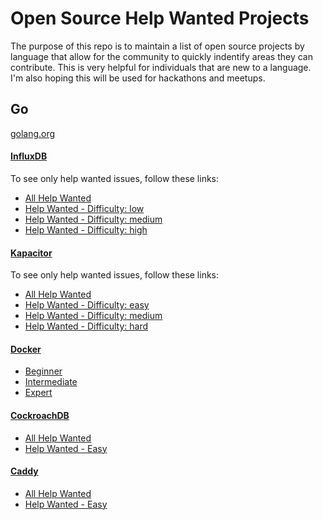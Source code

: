 # Open Source Help Wanted Projects

The purpose of this repo is to maintain a list of open source projects by language that allow for the community to quickly indentify areas they can contribute.  This is very helpful for individuals that are new to a language.  I'm also hoping this will be used for hackathons and meetups.

## Go
[golang.org](http://golang.org)

#### [InfluxDB](http://github.com/influxdata/influxdb)
To see only help wanted issues, follow these links:

- [All Help Wanted](https://github.com/influxdata/influxdb/issues?q=is%3Aopen+is%3Aissue+label%3Astatus%2Fhelp-wanted)
- [Help Wanted - Difficulty: low](https://github.com/influxdata/influxdb/issues?q=is%3Aopen+is%3Aissue+label%3Astatus%2Fhelp-wanted+label%3Adifficulty%2Flow)
- [Help Wanted - Difficulty: medium](https://github.com/influxdata/influxdb/issues?q=is%3Aopen+is%3Aissue+label%3Astatus%2Fhelp-wanted+label%3Adifficulty%2Fmedium)
- [Help Wanted - Difficulty: high](https://github.com/influxdata/influxdb/issues?q=is%3Aopen+is%3Aissue+label%3Astatus%2Fhelp-wanted+label%3Adifficulty%2Fhigh)

#### [Kapacitor](http://github.com/influxdata/kapacitor)
To see only help wanted issues, follow these links:

- [All Help Wanted](https://github.com/influxdata/kapacitor/labels/help%20wanted)
- [Help Wanted - Difficulty: easy](https://github.com/influxdata/kapacitor/labels/difficulty-easy)
- [Help Wanted - Difficulty: medium](https://github.com/influxdata/kapacitor/labels/difficulty-medium)
- [Help Wanted - Difficulty: hard](https://github.com/influxdata/kapacitor/labels/difficulty-hard)

#### [Docker](https://github.com/docker/docker)
- [Beginner](https://github.com/docker/docker/issues?q=is%3Aopen+is%3Aissue+label%3Aexp%2Fbeginner)
- [Intermediate](https://github.com/docker/docker/issues?q=is%3Aopen+is%3Aissue+label%3Aexp%2Fintermediate)
- [Expert](https://github.com/docker/docker/issues?q=is%3Aopen+is%3Aissue+label%3Aexp%2Fexpert)

#### [CockroachDB](https://github.com/cockroachdb/cockroach)
- [All Help Wanted](https://github.com/cockroachdb/cockroach/labels/helpwanted)
- [Help Wanted - Easy](https://github.com/cockroachdb/cockroach/issues?q=is%3Aopen+label%3Ahelpwanted+label%3Aeasy)

#### [Caddy](https://github.com/mholt/caddy)
- [All Help Wanted](https://github.com/mholt/caddy/labels/help%20wanted)
- [Help Wanted - Easy](https://github.com/mholt/caddy/issues?utf8=%E2%9C%93&q=is%3Aopen+label%3A%22help+wanted%22+label%3Aeasy)
